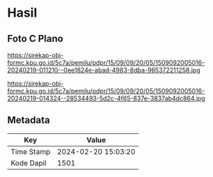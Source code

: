 # Hasil

## Foto C Plano

https://sirekap-obj-formc.kpu.go.id/5c7a/pemilu/pdpr/15/09/09/20/05/1509092005016-20240219-011210--0ee1824e-abad-4983-8dba-965372211258.jpg

https://sirekap-obj-formc.kpu.go.id/5c7a/pemilu/pdpr/15/09/09/20/05/1509092005016-20240219-014324--28534493-5d2c-4f65-837e-3837ab4dc864.jpg


## Metadata

| Key        | Value               |
| ---------- | ------------------- |
| Time Stamp | 2024-02-20 15:03:20 |
| Kode Dapil | 1501                |



